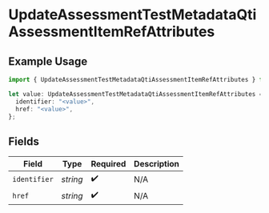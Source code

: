 # UpdateAssessmentTestMetadataQtiAssessmentItemRefAttributes

## Example Usage

```typescript
import { UpdateAssessmentTestMetadataQtiAssessmentItemRefAttributes } from "qti/models/operations";

let value: UpdateAssessmentTestMetadataQtiAssessmentItemRefAttributes = {
  identifier: "<value>",
  href: "<value>",
};
```

## Fields

| Field              | Type               | Required           | Description        |
| ------------------ | ------------------ | ------------------ | ------------------ |
| `identifier`       | *string*           | :heavy_check_mark: | N/A                |
| `href`             | *string*           | :heavy_check_mark: | N/A                |
